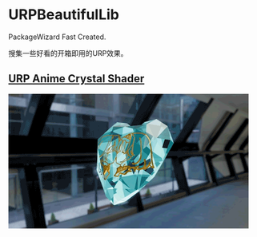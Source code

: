 # URPBeautifulLib
PackageWizard Fast Created.

搜集一些好看的开箱即用的URP效果。

## [URP Anime Crystal Shader](https://github.com/CJT-Jackton/URP-Anime-Crystal-Shader)
![img](https://github.com/CJT-Jackton/URP-Anime-Crystal-Shader/blob/main/Images/screenshot-cookie-kiss-gem.gif)
